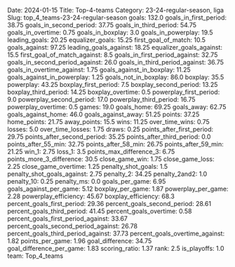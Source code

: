 Date: 2024-01-15
Title: Top-4-teams
Category: 23-24-regular-season, liga
Slug: top_4_teams-23-24-regular-season
goals: 132.0
goals_in_first_period: 38.75
goals_in_second_period: 37.75
goals_in_third_period: 54.75
goals_in_overtime: 0.75
goals_in_boxplay: 3.0
goals_in_powerplay: 19.5
leading_goals: 20.25
equalizer_goals: 15.25
first_goal_of_match: 10.5
goals_against: 97.25
leading_goals_against: 18.25
equalizer_goals_against: 15.5
first_goal_of_match_against: 8.5
goals_in_first_period_against: 32.75
goals_in_second_period_against: 26.0
goals_in_third_period_against: 36.75
goals_in_overtime_against: 1.75
goals_against_in_boxplay: 11.25
goals_against_in_powerplay: 1.25
goals_not_in_boxplay: 86.0
boxplay: 35.5
powerplay: 43.25
boxplay_first_period: 7.5
boxplay_second_period: 13.25
boxplay_third_period: 14.25
boxplay_overtime: 0.5
powerplay_first_period: 9.0
powerplay_second_period: 17.0
powerplay_third_period: 16.75
powerplay_overtime: 0.5
games: 19.0
goals_home: 69.25
goals_away: 62.75
goals_against_home: 46.0
goals_against_away: 51.25
points: 37.25
home_points: 21.75
away_points: 15.5
wins: 11.25
over_time_wins: 0.75
losses: 5.0
over_time_losses: 1.75
draws: 0.25
points_after_first_period: 29.75
points_after_second_period: 35.25
points_after_third_period: 0.0
points_after_55_min: 32.75
points_after_58_min: 26.75
points_after_59_min: 21.25
win_1: 2.75
loss_1: 3.5
points_max_difference_3: 6.75
points_more_3_difference: 30.5
close_game_win: 1.75
close_game_loss: 2.25
close_game_overtime: 1.25
penalty_shot_goals: 1.5
penalty_shot_goals_against: 2.75
penalty_2: 34.25
penalty_2and2: 1.0
penalty_10: 0.25
penalty_ms: 0.0
goals_per_game: 6.95
goals_against_per_game: 5.12
boxplay_per_game: 1.87
powerplay_per_game: 2.28
powerplay_efficiency: 45.67
boxplay_efficiency: 68.3
percent_goals_first_period: 29.36
percent_goals_second_period: 28.61
percent_goals_third_period: 41.45
percent_goals_overtime: 0.58
percent_goals_first_period_against: 33.67
percent_goals_second_period_against: 26.78
percent_goals_third_period_against: 37.73
percent_goals_overtime_against: 1.82
points_per_game: 1.96
goal_difference: 34.75
goal_difference_per_game: 1.83
scoring_ratio: 1.37
rank: 2.5
is_playoffs: 1.0
team: Top_4_teams
